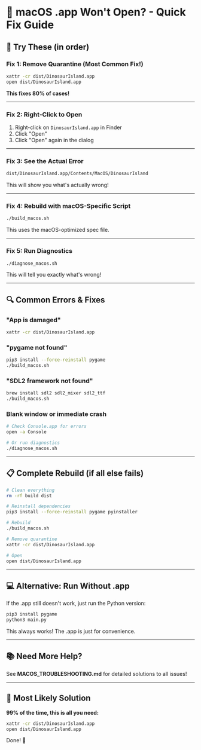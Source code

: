 # 🍎 macOS .app Won't Open? - Quick Fix Guide

## 🚀 Try These (in order)

### Fix 1: Remove Quarantine (Most Common Fix!)

```bash
xattr -cr dist/DinosaurIsland.app
open dist/DinosaurIsland.app
```

**This fixes 80% of cases!**

---

### Fix 2: Right-Click to Open

1. Right-click on `DinosaurIsland.app` in Finder
2. Click "Open"
3. Click "Open" again in the dialog

---

### Fix 3: See the Actual Error

```bash
dist/DinosaurIsland.app/Contents/MacOS/DinosaurIsland
```

This will show you what's actually wrong!

---

### Fix 4: Rebuild with macOS-Specific Script

```bash
./build_macos.sh
```

This uses the macOS-optimized spec file.

---

### Fix 5: Run Diagnostics

```bash
./diagnose_macos.sh
```

This will tell you exactly what's wrong!

---

## 🔍 Common Errors & Fixes

### "App is damaged"
```bash
xattr -cr dist/DinosaurIsland.app
```

### "pygame not found"
```bash
pip3 install --force-reinstall pygame
./build_macos.sh
```

### "SDL2 framework not found"
```bash
brew install sdl2 sdl2_mixer sdl2_ttf
./build_macos.sh
```

### Blank window or immediate crash
```bash
# Check Console.app for errors
open -a Console

# Or run diagnostics
./diagnose_macos.sh
```

---

## 📋 Complete Rebuild (if all else fails)

```bash
# Clean everything
rm -rf build dist

# Reinstall dependencies
pip3 install --force-reinstall pygame pyinstaller

# Rebuild
./build_macos.sh

# Remove quarantine
xattr -cr dist/DinosaurIsland.app

# Open
open dist/DinosaurIsland.app
```

---

## 💻 Alternative: Run Without .app

If the .app still doesn't work, just run the Python version:

```bash
pip3 install pygame
python3 main.py
```

This always works! The .app is just for convenience.

---

## 📚 Need More Help?

See **MACOS_TROUBLESHOOTING.md** for detailed solutions to all issues!

---

## 🎯 Most Likely Solution

**99% of the time, this is all you need:**

```bash
xattr -cr dist/DinosaurIsland.app
open dist/DinosaurIsland.app
```

Done! 🎉
